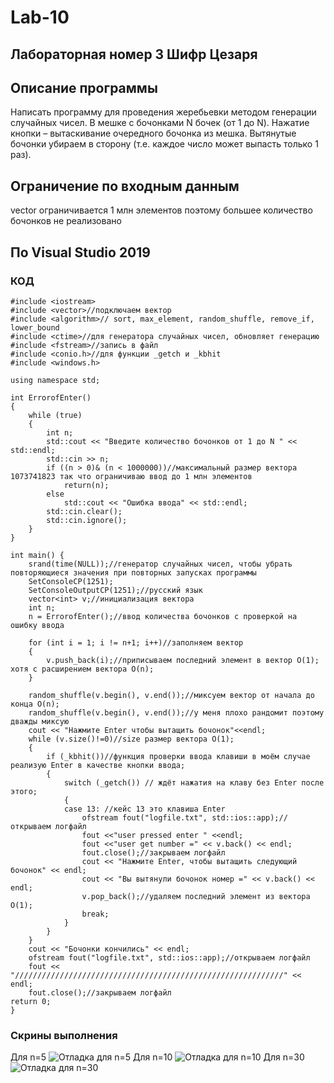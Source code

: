 # Lab-10
## Лабораторная номер 3 Шифр Цезаря
## Описание программы
Написать программу для проведения жеребьевки методом генерации случайных чисел.
В мешке с бочонками N бочек (от 1 до N).
Нажатие кнопки – вытаскивание очередного бочонка из мешка.
Вытянутые бочонки убираем в сторону (т.е. каждое число может выпасть только 1 раз).
## Ограничение по входным данным
vector ограничивается 1 млн элементов поэтому большее количество бочонков не реализовано
## По Visual Studio 2019
### КОД
```
#include <iostream>
#include <vector>//подключаем вектор
#include <algorithm>// sort, max_element, random_shuffle, remove_if, lower_bound 
#include <ctime>//для генератора случайных чисел, обновляет генерацию
#include <fstream>//запись в файл 
#include <conio.h>//для функции _getch и _kbhit 
#include <windows.h>

using namespace std;

int ErrorofEnter()
{
    while (true)
    {
        int n;
        std::cout << "Введите количество бочонков от 1 до N " << std::endl;
        std::cin >> n;
        if ((n > 0)& (n < 1000000))//максимальный размер вектора 1073741823 так что ограничиваю ввод до 1 млн элементов
            return(n);
        else
            std::cout << "Ошибка ввода" << std::endl;
        std::cin.clear();
        std::cin.ignore();
    }
}

int main() {
    srand(time(NULL));//генератор случайных чисел, чтобы убрать повторяющиеся значения при повторных запусках программы
    SetConsoleCP(1251);
    SetConsoleOutputCP(1251);//русский язык
    vector<int> v;//инициализация вектора
    int n;
    n = ErrorofEnter();//ввод количества бочонков с проверкой на ошибку ввода

    for (int i = 1; i != n+1; i++)//заполняем вектор
    {
        v.push_back(i);//приписываем последний элемент в вектор O(1); хотя с расширением вектора O(n);
    }

    random_shuffle(v.begin(), v.end());//миксуем вектор от начала до конца O(n);
    random_shuffle(v.begin(), v.end());//у меня плохо рандомит поэтому дважды миксую 
    cout << "Нажмите Enter чтобы вытащить бочонок"<<endl;
    while (v.size()!=0)//size размер вектора O(1);
    {
        if (_kbhit())//функция проверки ввода клавиши в моём случае реализую Enter в качестве кнопки ввода;
        {
            switch (_getch()) // ждёт нажатия на клаву без Enter после этого;
            {
            case 13: //кейс 13 это клавиша Enter
                ofstream fout("logfile.txt", std::ios::app);//открываем логфайл
                fout <<"user pressed enter " <<endl;
                fout <<"user get number =" << v.back() << endl;
                fout.close();//закрываем логфайл
                cout << "Нажмите Enter, чтобы вытащить следующий бочонок" << endl;
                cout << "Вы вытянули бочонок номер =" << v.back() << endl;
                v.pop_back();//удаляем последний элемент из вектора O(1);
                break;
            }
        } 
    }
    cout << "Бочонки кончились" << endl;
    ofstream fout("logfile.txt", std::ios::app);//открываем логфайл
    fout << "////////////////////////////////////////////////////////////" << endl;
    fout.close();//закрываем логфайл
return 0;
}
```
### Скрины выполнения 
Для n=5
![Отладка для n=5](https://user-images.githubusercontent.com/90544365/146983080-bb6f669f-a328-418a-9ba5-39456e7ede95.jpg)
Для n=10
![Отладка для n=10](https://user-images.githubusercontent.com/90544365/146983144-8dd8f334-a3d6-4cbc-af50-d0e488e3a583.jpg)
Для n=30
![Отладка для n=30](https://user-images.githubusercontent.com/90544365/146983171-29da778a-17b4-4682-84d8-c3f44f56777f.jpg)
